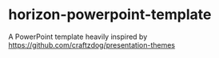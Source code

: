 # horizon-powerpoint-template
A PowerPoint template heavily inspired by https://github.com/craftzdog/presentation-themes

